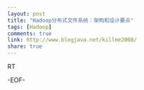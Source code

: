 ```yaml
---
layout: post
title: "Hadoop分布式文件系统：架构和设计要点"
tags: [Hadoop]
comments: true
link: http://www.blogjava.net/killme2008/ 
share: true
---
```


RT

-EOF-
